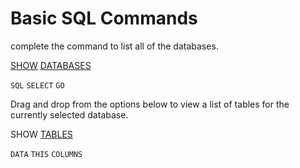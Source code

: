 # Basic SQL Commands

complete the command to list all of the databases.

<ins>SHOW</ins> <ins>DATABASES</ins>

`SQL`   `SELECT`    `GO`

Drag and drop from the options below to view a list of tables for the currently selected database.

SHOW    <ins>TABLES</ins>

`DATA`  `THIS`  `COLUMNS`